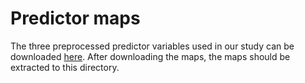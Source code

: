 # Predictor maps
The three preprocessed predictor variables used in our study can be downloaded [here][1]. After downloading the maps, the maps should be extracted to this directory.

[1]:https://drive.google.com/file/d/18qYdHw9R-7y2imcVKHMKXhEjxtA6A1Bw/view?usp=sharing
